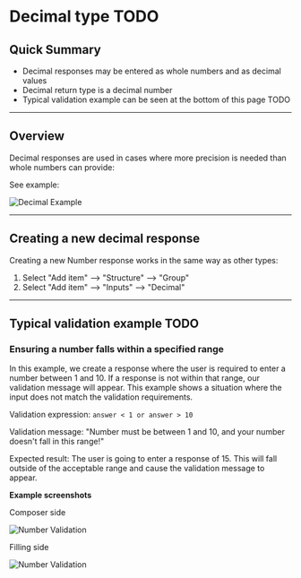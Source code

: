 # Decimal type TODO

## Quick Summary

* Decimal responses may be entered as whole numbers and as decimal values
* Decimal return type is a decimal number 
* Typical validation example can be seen at the bottom of this page TODO

---

## Overview

Decimal responses are used in cases where more precision is needed than whole numbers can provide:

See example:

![Decimal Example](types/decimal-example.png)

---

## Creating a new decimal response

Creating a new Number response works in the same way as other types:

1. Select "Add item" --> "Structure" --> "Group"
2. Select "Add item" --> "Inputs" --> "Decimal"

---

## Typical validation example TODO

### Ensuring a number falls within a specified range

In this example, we create a response where the user is required to enter a number between 1 and 10. If a response is not within that range, our validation message will appear. This example shows a situation where the input does not match the validation requirements.

Validation expression: `answer < 1 or answer > 10`

Validation message: "Number must be between 1 and 10, and your number doesn't fall in this range!"

Expected result: The user is going to enter a response of 15. This will fall outside of the acceptable range and cause the validation message to appear. 

**Example screenshots**

Composer side

![Number Validation](types/number-validation1.png)


Filling side

![Number Validation](types/number-validation2.png)


